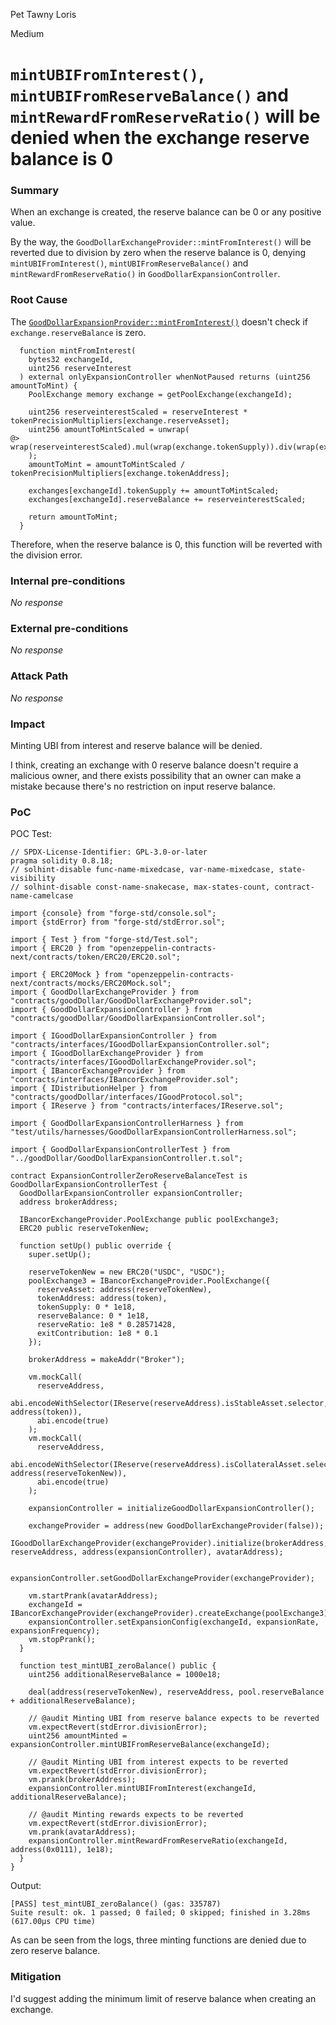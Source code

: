 Pet Tawny Loris

Medium

# `mintUBIFromInterest()`, `mintUBIFromReserveBalance()` and `mintRewardFromReserveRatio()` will be denied when the exchange reserve balance is 0

### Summary

When an exchange is created, the reserve balance can be 0 or any positive value.

By the way, the `GoodDollarExchangeProvider::mintFromInterest()` will be reverted due to division by zero when the reserve balance is 0, denying `mintUBIFromInterest()`,  `mintUBIFromReserveBalance()` and `mintRewardFromReserveRatio()` in `GoodDollarExpansionController`.

### Root Cause

The [`GoodDollarExpansionProvider::mintFromInterest()`](https://github.com/sherlock-audit/2024-10-mento-update/blob/main/mento-core/contracts/goodDollar/GoodDollarExchangeProvider.sol#L172-L188) doesn't check if `exchange.reserveBalance` is zero.

```solidity
  function mintFromInterest(
    bytes32 exchangeId,
    uint256 reserveInterest
  ) external onlyExpansionController whenNotPaused returns (uint256 amountToMint) {
    PoolExchange memory exchange = getPoolExchange(exchangeId);

    uint256 reserveinterestScaled = reserveInterest * tokenPrecisionMultipliers[exchange.reserveAsset];
    uint256 amountToMintScaled = unwrap(
@>    wrap(reserveinterestScaled).mul(wrap(exchange.tokenSupply)).div(wrap(exchange.reserveBalance))
    );
    amountToMint = amountToMintScaled / tokenPrecisionMultipliers[exchange.tokenAddress];

    exchanges[exchangeId].tokenSupply += amountToMintScaled;
    exchanges[exchangeId].reserveBalance += reserveinterestScaled;

    return amountToMint;
  }
```

Therefore, when the reserve balance is 0, this function will be reverted with the division error.

### Internal pre-conditions

_No response_

### External pre-conditions

_No response_

### Attack Path

_No response_

### Impact

Minting UBI from interest and reserve balance will be denied.

I think, creating an exchange with 0 reserve balance doesn't require a malicious owner, and there exists possibility that an owner can make a mistake because there's no restriction on input reserve balance.

### PoC

POC Test:

```solidity
// SPDX-License-Identifier: GPL-3.0-or-later
pragma solidity 0.8.18;
// solhint-disable func-name-mixedcase, var-name-mixedcase, state-visibility
// solhint-disable const-name-snakecase, max-states-count, contract-name-camelcase

import {console} from "forge-std/console.sol";
import {stdError} from "forge-std/stdError.sol";

import { Test } from "forge-std/Test.sol";
import { ERC20 } from "openzeppelin-contracts-next/contracts/token/ERC20/ERC20.sol";

import { ERC20Mock } from "openzeppelin-contracts-next/contracts/mocks/ERC20Mock.sol";
import { GoodDollarExchangeProvider } from "contracts/goodDollar/GoodDollarExchangeProvider.sol";
import { GoodDollarExpansionController } from "contracts/goodDollar/GoodDollarExpansionController.sol";

import { IGoodDollarExpansionController } from "contracts/interfaces/IGoodDollarExpansionController.sol";
import { IGoodDollarExchangeProvider } from "contracts/interfaces/IGoodDollarExchangeProvider.sol";
import { IBancorExchangeProvider } from "contracts/interfaces/IBancorExchangeProvider.sol";
import { IDistributionHelper } from "contracts/goodDollar/interfaces/IGoodProtocol.sol";
import { IReserve } from "contracts/interfaces/IReserve.sol";

import { GoodDollarExpansionControllerHarness } from "test/utils/harnesses/GoodDollarExpansionControllerHarness.sol";

import { GoodDollarExpansionControllerTest } from "../goodDollar/GoodDollarExpansionController.t.sol";

contract ExpansionControllerZeroReserveBalanceTest is GoodDollarExpansionControllerTest {
  GoodDollarExpansionController expansionController;
  address brokerAddress;

  IBancorExchangeProvider.PoolExchange public poolExchange3;
  ERC20 public reserveTokenNew;

  function setUp() public override {
    super.setUp();

    reserveTokenNew = new ERC20("USDC", "USDC");
    poolExchange3 = IBancorExchangeProvider.PoolExchange({
      reserveAsset: address(reserveTokenNew),
      tokenAddress: address(token),
      tokenSupply: 0 * 1e18,
      reserveBalance: 0 * 1e18,
      reserveRatio: 1e8 * 0.28571428,
      exitContribution: 1e8 * 0.1
    });

    brokerAddress = makeAddr("Broker");
    
    vm.mockCall(
      reserveAddress,
      abi.encodeWithSelector(IReserve(reserveAddress).isStableAsset.selector, address(token)),
      abi.encode(true)
    );
    vm.mockCall(
      reserveAddress,
      abi.encodeWithSelector(IReserve(reserveAddress).isCollateralAsset.selector, address(reserveTokenNew)),
      abi.encode(true)
    );

    expansionController = initializeGoodDollarExpansionController();

    exchangeProvider = address(new GoodDollarExchangeProvider(false));
    IGoodDollarExchangeProvider(exchangeProvider).initialize(brokerAddress, reserveAddress, address(expansionController), avatarAddress);

    expansionController.setGoodDollarExchangeProvider(exchangeProvider);

    vm.startPrank(avatarAddress);
    exchangeId = IBancorExchangeProvider(exchangeProvider).createExchange(poolExchange3);
    expansionController.setExpansionConfig(exchangeId, expansionRate, expansionFrequency);
    vm.stopPrank();
  }

  function test_mintUBI_zeroBalance() public {
    uint256 additionalReserveBalance = 1000e18;

    deal(address(reserveTokenNew), reserveAddress, pool.reserveBalance + additionalReserveBalance);

    // @audit Minting UBI from reserve balance expects to be reverted
    vm.expectRevert(stdError.divisionError);
    uint256 amountMinted = expansionController.mintUBIFromReserveBalance(exchangeId);

    // @audit Minting UBI from interest expects to be reverted
    vm.expectRevert(stdError.divisionError);
    vm.prank(brokerAddress);
    expansionController.mintUBIFromInterest(exchangeId, additionalReserveBalance);

    // @audit Minting rewards expects to be reverted
    vm.expectRevert(stdError.divisionError);
    vm.prank(avatarAddress);
    expansionController.mintRewardFromReserveRatio(exchangeId, address(0x0111), 1e18);
  }
}
```

Output:
```log
[PASS] test_mintUBI_zeroBalance() (gas: 335787)
Suite result: ok. 1 passed; 0 failed; 0 skipped; finished in 3.28ms (617.00µs CPU time)
```

As can be seen from the logs, three minting functions are denied due to zero reserve balance.

### Mitigation

I'd suggest adding the minimum limit of reserve balance when creating an exchange.
